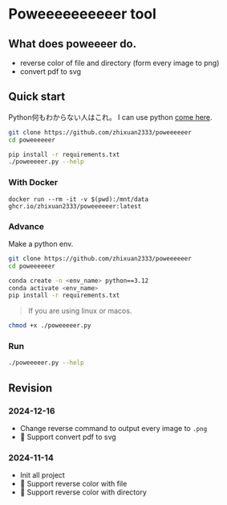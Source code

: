 # Poweeeeeeeeeer tool

## What does poweeeer do.

- reverse color of file and directory (form every image to png)
- convert pdf to svg

## Quick start

Python何もわからない人はこれ。 I can use python [come here](#advance).
```sh
git clone https://github.com/zhixuan2333/poweeeeeer
cd poweeeeeer

pip install -r requirements.txt
./poweeeeer.py --help
```

### With Docker

```
docker run --rm -it -v $(pwd):/mnt/data ghcr.io/zhixuan2333/poweeeeeer:latest
```


### Advance
Make a python env.

```sh
git clone https://github.com/zhixuan2333/poweeeeeer
cd poweeeeeer

conda create -n <env_name> python==3.12
conda activate <env_name>
pip install -r requirements.txt
```

> If you are using linux or macos.
```sh
chmod +x ./poweeeeer.py
```

### Run

```sh
./poweeeeer.py --help
```

## Revision

### 2024-12-16
- Change reverse command to output every image to `.png`
- 🎉 Support convert pdf to svg

### 2024-11-14
- Init all project
- 🎉 Support reverse color with file
- 🎉 Support reverse color with directory